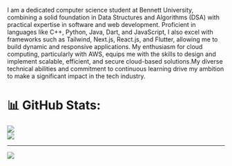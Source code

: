 I am a dedicated computer science student at Bennett University, combining a solid foundation in Data Structures and Algorithms (DSA) with practical expertise in software and web development. Proficient in languages like C++, Python, Java, Dart, and JavaScript, I also excel with frameworks such as Tailwind, Next.js, React.js, and Flutter, allowing me to build dynamic and responsive applications. My enthusiasm for cloud computing, particularly with AWS, equips me with the skills to design and implement scalable, efficient, and secure cloud-based solutions.My diverse technical abilities and commitment to continuous learning drive my ambition to make a significant impact in the tech industry.

# 📊 GitHub Stats:
![](https://github-readme-streak-stats.herokuapp.com/?user=akshit2941&theme=dark&hide_border=false)<br/>
![](https://github-readme-stats.vercel.app/api/top-langs/?username=akshit2941&theme=dark&hide_border=false&include_all_commits=true&count_private=true&layout=compact)

---
[![](https://visitcount.itsvg.in/api?id=akshit2941&icon=0&color=0)](https://visitcount.itsvg.in)
